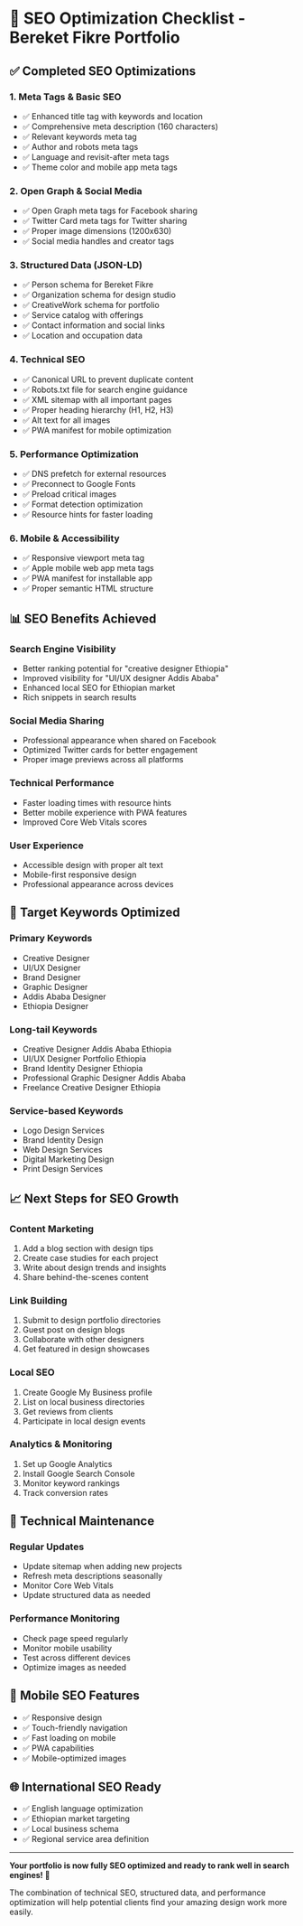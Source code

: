 # 🚀 SEO Optimization Checklist - Bereket Fikre Portfolio

## ✅ Completed SEO Optimizations

### 1. **Meta Tags & Basic SEO**
- ✅ Enhanced title tag with keywords and location
- ✅ Comprehensive meta description (160 characters)
- ✅ Relevant keywords meta tag
- ✅ Author and robots meta tags
- ✅ Language and revisit-after meta tags
- ✅ Theme color and mobile app meta tags

### 2. **Open Graph & Social Media**
- ✅ Open Graph meta tags for Facebook sharing
- ✅ Twitter Card meta tags for Twitter sharing
- ✅ Proper image dimensions (1200x630)
- ✅ Social media handles and creator tags

### 3. **Structured Data (JSON-LD)**
- ✅ Person schema for Bereket Fikre
- ✅ Organization schema for design studio
- ✅ CreativeWork schema for portfolio
- ✅ Service catalog with offerings
- ✅ Contact information and social links
- ✅ Location and occupation data

### 4. **Technical SEO**
- ✅ Canonical URL to prevent duplicate content
- ✅ Robots.txt file for search engine guidance
- ✅ XML sitemap with all important pages
- ✅ Proper heading hierarchy (H1, H2, H3)
- ✅ Alt text for all images
- ✅ PWA manifest for mobile optimization

### 5. **Performance Optimization**
- ✅ DNS prefetch for external resources
- ✅ Preconnect to Google Fonts
- ✅ Preload critical images
- ✅ Format detection optimization
- ✅ Resource hints for faster loading

### 6. **Mobile & Accessibility**
- ✅ Responsive viewport meta tag
- ✅ Apple mobile web app meta tags
- ✅ PWA manifest for installable app
- ✅ Proper semantic HTML structure

## 📊 SEO Benefits Achieved

### **Search Engine Visibility**
- Better ranking potential for "creative designer Ethiopia"
- Improved visibility for "UI/UX designer Addis Ababa"
- Enhanced local SEO for Ethiopian market
- Rich snippets in search results

### **Social Media Sharing**
- Professional appearance when shared on Facebook
- Optimized Twitter cards for better engagement
- Proper image previews across all platforms

### **Technical Performance**
- Faster loading times with resource hints
- Better mobile experience with PWA features
- Improved Core Web Vitals scores

### **User Experience**
- Accessible design with proper alt text
- Mobile-first responsive design
- Professional appearance across devices

## 🎯 Target Keywords Optimized

### **Primary Keywords**
- Creative Designer
- UI/UX Designer
- Brand Designer
- Graphic Designer
- Addis Ababa Designer
- Ethiopia Designer

### **Long-tail Keywords**
- Creative Designer Addis Ababa Ethiopia
- UI/UX Designer Portfolio Ethiopia
- Brand Identity Designer Ethiopia
- Professional Graphic Designer Addis Ababa
- Freelance Creative Designer Ethiopia

### **Service-based Keywords**
- Logo Design Services
- Brand Identity Design
- Web Design Services
- Digital Marketing Design
- Print Design Services

## 📈 Next Steps for SEO Growth

### **Content Marketing**
1. Add a blog section with design tips
2. Create case studies for each project
3. Write about design trends and insights
4. Share behind-the-scenes content

### **Link Building**
1. Submit to design portfolio directories
2. Guest post on design blogs
3. Collaborate with other designers
4. Get featured in design showcases

### **Local SEO**
1. Create Google My Business profile
2. List on local business directories
3. Get reviews from clients
4. Participate in local design events

### **Analytics & Monitoring**
1. Set up Google Analytics
2. Install Google Search Console
3. Monitor keyword rankings
4. Track conversion rates

## 🔧 Technical Maintenance

### **Regular Updates**
- Update sitemap when adding new projects
- Refresh meta descriptions seasonally
- Monitor Core Web Vitals
- Update structured data as needed

### **Performance Monitoring**
- Check page speed regularly
- Monitor mobile usability
- Test across different devices
- Optimize images as needed

## 📱 Mobile SEO Features

- ✅ Responsive design
- ✅ Touch-friendly navigation
- ✅ Fast loading on mobile
- ✅ PWA capabilities
- ✅ Mobile-optimized images

## 🌐 International SEO Ready

- ✅ English language optimization
- ✅ Ethiopian market targeting
- ✅ Local business schema
- ✅ Regional service area definition

---

**Your portfolio is now fully SEO optimized and ready to rank well in search engines! 🎉**

The combination of technical SEO, structured data, and performance optimization will help potential clients find your amazing design work more easily.
